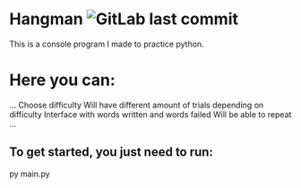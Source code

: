 # Hangman ![GitLab last commit](https://img.shields.io/gitlab/last-commit/hangman?gitlab_url=https%3A%2F%2Fgithub.com%2Fartas100%2Fhangman)


This is a console program I made to practice python.

# Here you can:
...
    Choose difficulty
    Will have different amount of trials depending on difficulty
    Interface with words written and words failed
    Will be able to repeat
...    
## To get started, you just need to run:

py main.py
